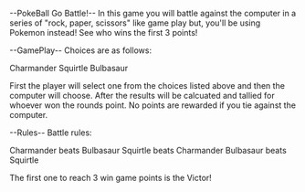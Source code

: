 --PokeBall Go Battle!--
In this game you will battle against the computer in a series of "rock, paper, scissors" like game play but, you'll be using Pokemon instead! See who wins the first 3 points!

--GamePlay--
Choices are as follows:

Charmander
Squirtle
Bulbasaur

First the player will select one from the choices listed above and then the computer will choose. After the results will be calcuated and tallied for whoever won the rounds point. No points are rewarded if you tie against the computer.

--Rules--
Battle rules:

Charmander beats Bulbasaur
Squirtle beats Charmander
Bulbasaur beats Squirtle

 The first one to reach 3 win game points is the Victor!
